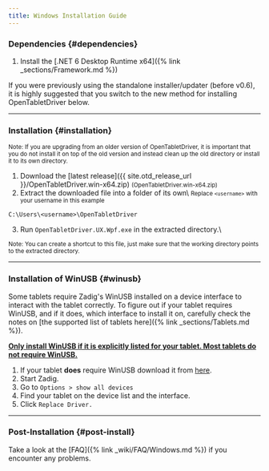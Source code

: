 ```yaml
---
title: Windows Installation Guide
---
```


### Dependencies {#dependencies}

1. Install the [.NET 6 Desktop Runtime x64]({% link _sections/Framework.md %})

<p class="text-muted">
If you were previously using the standalone installer/updater (before v0.6), it is highly suggested that you switch
to the new method for installing OpenTabletDriver below.
</p>

---

### Installation {#installation}
<small class="text-muted">
Note: If you are upgrading from an older version of OpenTabletDriver, it is important that you do not
install it on top of the old version and instead clean up the old directory or install it to its own
directory.
</small>

1. Download the [latest release]({{ site.otd_release_url }}/OpenTabletDriver.win-x64.zip) <small class="text-muted">(OpenTabletDriver.win-x64.zip)</small>
2. Extract the downloaded file into a folder of its own\\
<small class="ms-3 text-muted">Replace `<username>` with your username in this example</small>
```
C:\Users\<username>\OpenTabletDriver
```
3. Run `OpenTabletDriver.UX.Wpf.exe` in the extracted directory.\\
<small class="ms-3 text-muted">
Note: You can create a shortcut to this file, just make sure that the working directory points
to the extracted directory.
</small>

---

### Installation of WinUSB {#winusb}
Some tablets require Zadig's WinUSB installed on a device interface to interact with the tablet correctly. To figure out if your
tablet requires WinUSB, and if it does, which interface to install it on, carefully check the notes on [the supported list of tablets here]({% link _sections/Tablets.md %}).

**<u>Only install WinUSB if it is explicitly listed for your tablet. Most tablets do not require WinUSB.</u>**

1. If your tablet **does** require WinUSB download it from [here](https://github.com/pbatard/libwdi/releases/download/b755/zadig-2.6.exe).
2. Start Zadig.
3. Go to `Options > show all devices`
4. Find your tablet on the device list and the interface.
5. Click `Replace Driver.`

---

### Post-Installation {#post-install}
Take a look at the [FAQ]({% link _wiki/FAQ/Windows.md %}) if you encounter any problems.
